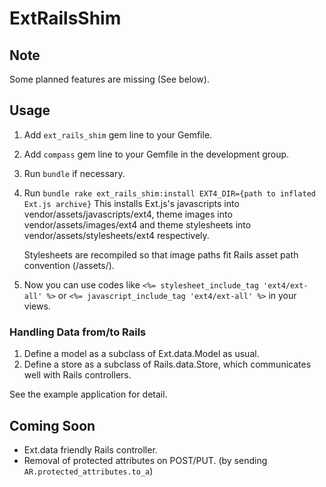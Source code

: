 # ExtRailsShim

## Note

Some planned features are missing (See below).

## Usage

1. Add `ext_rails_shim` gem line to your Gemfile.
2. Add `compass` gem line to your Gemfile in the development group.
3. Run `bundle` if necessary.
4. Run `bundle rake ext_rails_shim:install EXT4_DIR={path to inflated Ext.js archive}`
   This installs Ext.js's javascripts into vendor/assets/javascripts/ext4,
   theme images into vendor/assets/images/ext4 and
   theme stylesheets into vendor/assets/stylesheets/ext4 respectively.
   
   Stylesheets are recompiled so that image paths fit Rails asset path convention (/assets/).
5. Now you can use codes like
   `<%= stylesheet_include_tag 'ext4/ext-all' %>`
   or
   `<%= javascript_include_tag 'ext4/ext-all' %>`
   in your views.

### Handling Data from/to Rails

1. Define a model as a subclass of Ext.data.Model as usual.
2. Define a store as a subclass of Rails.data.Store, which communicates well with Rails controllers.

See the example application for detail.

## Coming Soon

* Ext.data friendly Rails controller.
* Removal of protected attributes on POST/PUT. (by sending `AR.protected_attributes.to_a`)
